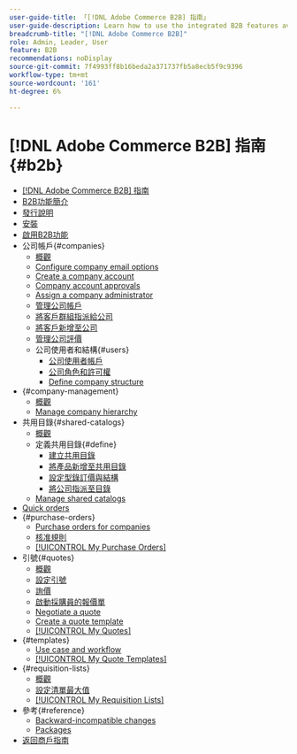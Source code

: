 ```yaml
---
user-guide-title: 「[!DNL Adobe Commerce B2B] 指南」
user-guide-description: Learn how to use the integrated B2B features available for Adobe Commerce,
breadcrumb-title: "[!DNL Adobe Commerce B2B]"
role: Admin, Leader, User
feature: B2B
recommendations: noDisplay
source-git-commit: 7f4993ff8b16beda2a371737fb5a8ecb5f9c9396
workflow-type: tm+mt
source-wordcount: '161'
ht-degree: 6%

---
```



# [!DNL Adobe Commerce B2B] 指南 {#b2b}

+ [[!DNL Adobe Commerce B2B] 指南](guide-overview.md)
+ [B2B功能簡介](introduction.md)
+ [發行說明](release-notes.md)
+ [安裝](install.md)
+ [啟用B2B功能](enable-basic-features.md)
+ 公司帳戶{#companies}
   + [概觀](account-companies.md)
   + [Configure company email options](email-company-configuration.md)
   + [Create a company account](account-company-create.md)
   + [Company account approvals](account-company-approve.md)
   + [Assign a company administrator](account-company-admin.md)
   + [管理公司帳戶](account-company-manage.md)
   + [將客戶群組指派給公司](account-company-customer-group.md)
   + [將客戶新增至公司](customer-assign-company.md)
   + [管理公司評價](credit-company.md)
   + 公司使用者和結構{#users}
      + [公司使用者帳戶](account-company-users.md)
      + [公司角色和許可權](account-company-roles-permissions.md)
      + [Define company structure](account-company-structure.md)
+ {#company-management}
   + [概觀](manage-companies.md)
   + [Manage company hierarchy](manage-company-hierarchy.md)
+ 共用目錄{#shared-catalogs}
   + [概觀](catalog-shared.md)
   + 定義共用目錄{#define}
      + [建立共用目錄](catalog-shared-create.md)
      + [將產品新增至共用目錄](catalog-shared-product-add.md)
      + [設定型錄訂價與結構](catalog-shared-pricing-structure.md)
      + [將公司指派至目錄](catalog-shared-assign-companies.md)
   + [Manage shared catalogs](catalog-shared-manage.md)
+ [Quick orders](quick-order.md)
+ {#purchase-orders}
   + [Purchase orders for companies](purchase-order-flow.md)
   + [核准規則](account-dashboard-approval-rules.md)
   + [[!UICONTROL My Purchase Orders]](account-dashboard-my-purchase-orders.md)
+ 引號{#quotes}
   + [概觀](quotes.md)
   + [設定引號](configure-quotes.md)
   + [詢價](quote-request.md)
   + [啟動採購員的報價單](sales-rep-initiates-quote.md)
   + [Negotiate a quote](quote-price-negotiation.md)
   + [Create a quote template](quote-templates.md)
   + [[!UICONTROL My Quotes]](account-dashboard-my-quotes.md)
+ {#templates}
   + [Use case and workflow](quote-templates-overview.md)
   + [[!UICONTROL My Quote Templates]](account-dashboard-my-quote-templates.md)
+ {#requisition-lists}
   + [概觀](requisition-lists.md)
   + [設定清單最大值](configure-requisition-lists.md)
   + [[!UICONTROL My Requisition Lists]](account-dashboard-requisition-lists-manage.md)
+ 參考{#reference}
   + [Backward-incompatible changes](backward-incompatible-changes.md)
   + [Packages](packages.md)
+ [返回商戶指南](https://experienceleague.adobe.com/en/docs/commerce-admin/user-guides/home)
